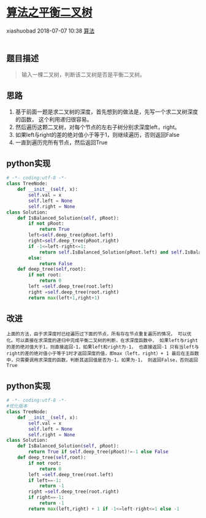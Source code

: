 <div class="blog-article">
    <h1><a href="p.html?p=算法/算法之平衡二叉树" class="title">算法之平衡二叉树</a></h1>
    <span class="author">xiashuobad</span>
    <span class="time">2018-07-07 10:38</span>
    <span><a href="tags.html?t=算法" class="tag">算法</a></span>
    </div>
<br/>

## 题目描述 ##
> 输入一棵二叉树，判断该二叉树是否是平衡二叉树。
## 思路 ##
1. 基于前面一题是求二叉树的深度，首先想到的做法是，先写一个求二叉树深度的函数，
这个利用递归很容易。
2. 然后遍历这颗二叉树，对每个节点的左右子树分别求深度left，right。
3. 如果left与right的差的绝对值小于等于1，则继续遍历，否则返回False
4. 一直到遍历完所有节点，然后返回True

## python实现 ##
```python
# -*- coding:utf-8 -*-
class TreeNode:
    def __init__(self, x):
        self.val = x
        self.left = None
        self.right = None
class Solution:
    def IsBalanced_Solution(self, pRoot):
        if not pRoot:
            return True
        left=self.deep_tree(pRoot.left)
        right=self.deep_tree(pRoot.right)
        if -1<=left-right<=1:
            return self.IsBalanced_Solution(pRoot.left) and self.IsBalanced_Solution(pRoot.right)
        else:
            return False
    def deep_tree(self,root):
        if not root:
            return 0
        left =self.deep_tree(root.left)
        right =self.deep_tree(root.right)
        return max(left+1,right+1)
```
## 改进 ##
`上面的方法，由于求深度时已经遍历过下面的节点，所有存在节点重复遍历的情况，
可以优化。可以直接在求深度的递归中完成平衡二叉树的判断，在求深度函数中，
如果left与right的差的绝对值大于1，则直接返回-1，如果left和right为-1，
也直接返回-1 只有当left与right的差的绝对值小于等于1时才返回深度的值，即max（left，right）+ 1
最后在主函数中，只需要调用求深度的函数，判断其返回值是否为-1，如果为-1，
则返回False，否则返回True`
## python实现 ##
```python
# -*- coding:utf-8 -*-
#优化版本
class TreeNode:
    def __init__(self, x):
        self.val = x
        self.left = None
        self.right = None
class Solution:
    def IsBalanced_Solution(self, pRoot):
        return True if self.deep_tree(pRoot)!=-1 else False
    def deep_tree(self,root):
        if not root:
            return 0
        left =self.deep_tree(root.left)
        if left==-1:
            return -1
        right =self.deep_tree(root.right)
        if right==-1:
            return -1
        return max(left,right) + 1 if -1<=left-right<=1 else -1
```